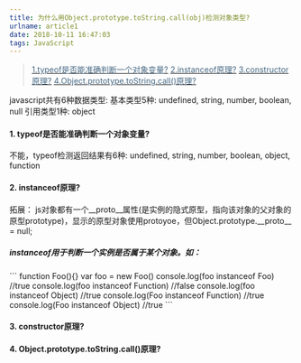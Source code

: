 ```yaml
---
title: 为什么用Object.prototype.toString.call(obj)检测对象类型?
urlname: article1
date: 2018-10-11 16:47:03
tags: JavaScript
---
```


> [<font color="#456782">1.typeof是否能准确判断一个对象变量?</font>](#1)
  [<font color="#456782">2.instanceof原理?</font>](#2)
  [<font color="#456782">3.constructor原理?</font>](#3)
  [<font color="#456782">4.Object.prototype.toString.call()原理?</font>](#4)

javascript共有6种数据类型: 
  基本类型5种: undefined, string, number, boolean, null 
  引用类型1种: object
<h4 id="1">1. typeof是否能准确判断一个对象变量?</h4>不能，typeof检测返回结果有6种: undefined, string, number, boolean, object, function
<h4 id="2">2. instanceof原理?</h4>拓展：
    js对象都有一个__proto__属性(是实例的隐式原型，指向该对象的父对象的原型prototype)，显示的原型对象使用protoyoe，但Object.prototype.__proto__ = null;
<h5>instanceof用于判断一个实例是否属于某个对象。如：</h5>
```
  function Foo(){}
  var foo = new Foo()
  console.log(foo instanceof Foo) //true
  console.log(foo instanceof Function) //false
  console.log(foo instanceof Object) //true
  console.log(Foo instanceof Function) //true
  console.log(Foo instanceof Object) //true
```
<h4 id="3">3. constructor原理?</h4>
<h4 id="4">4. Object.prototype.toString.call()原理?</h4>